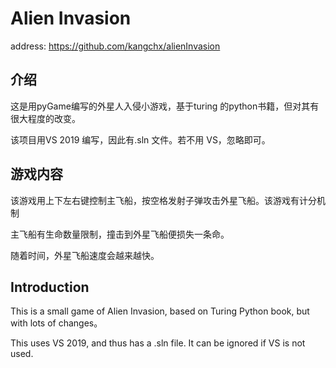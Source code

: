 # Alien Invasion
address: https://github.com/kangchx/alienInvasion
## 介绍
这是用pyGame编写的外星人入侵小游戏，基于turing 的python书籍，但对其有很大程度的改变。

该项目用VS 2019 编写，因此有.sln 文件。若不用 VS，忽略即可。

## 游戏内容
该游戏用上下左右键控制主飞船，按空格发射子弹攻击外星飞船。该游戏有计分机制

主飞船有生命数量限制，撞击到外星飞船便损失一条命。

随着时间，外星飞船速度会越来越快。

## Introduction
This is a small game of Alien Invasion, based on Turing Python book, but with lots of changes。

This uses VS 2019, and thus has a .sln file. It can be ignored if VS is not used.
